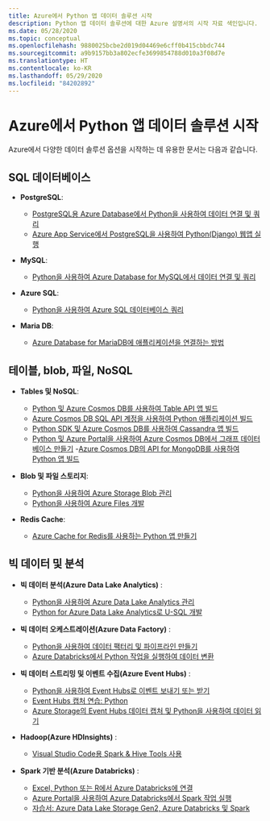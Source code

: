 ```yaml
---
title: Azure에서 Python 앱 데이터 솔루션 시작
description: Python 앱 데이터 솔루션에 대한 Azure 설명서의 시작 자료 색인입니다.
ms.date: 05/28/2020
ms.topic: conceptual
ms.openlocfilehash: 9880025bcbe2d019d04469e6cff0b415cbbdc744
ms.sourcegitcommit: a9b9157bb3a802ecfe3699854788d010a3f08d7e
ms.translationtype: HT
ms.contentlocale: ko-KR
ms.lasthandoff: 05/29/2020
ms.locfileid: "84202892"
---
```

# <a name="data-solutions-for-python-apps-on-azure"></a>Azure에서 Python 앱 데이터 솔루션 시작

Azure에서 다양한 데이터 솔루션 옵션을 시작하는 데 유용한 문서는 다음과 같습니다.

## <a name="sql-databases"></a>SQL 데이터베이스

- **PostgreSQL**:
  - [PostgreSQL용 Azure Database에서 Python을 사용하여 데이터 연결 및 쿼리](/azure/postgresql/connect-python)
  - [Azure App Service에서 PostgreSQL을 사용하여 Python(Django) 웹앱 실행](/azure/app-service/containers/tutorial-python-postgresql-app)

- **MySQL**:
  - [Python을 사용하여 Azure Database for MySQL에서 데이터 연결 및 쿼리](/azure/mysql/connect-python)

- **Azure SQL**:
  - [Python을 사용하여 Azure SQL 데이터베이스 쿼리](/azure/sql-database/sql-database-connect-query-python)

- **Maria DB**:
  - [Azure Database for MariaDB에 애플리케이션을 연결하는 방법](/azure/mariadb/howto-connection-string)

## <a name="tables-blobs-files-nosql"></a>테이블, blob, 파일, NoSQL

- **Tables 및 NoSQL**:
  - [Python 및 Azure Cosmos DB를 사용하여 Table API 앱 빌드](/azure/cosmos-db/create-table-python)
  - [Azure Cosmos DB SQL API 계정을 사용하여 Python 애플리케이션 빌드](/azure/cosmos-db/create-sql-api-python)
  - [Python SDK 및 Azure Cosmos DB를 사용하여 Cassandra 앱 빌드](/azure/cosmos-db/create-cassandra-python)
  - [Python 및 Azure Portal을 사용하여 Azure Cosmos DB에서 그래프 데이터베이스 만들기](/azure/cosmos-db/create-graph-python)
  -[Azure Cosmos DB의 API for MongoDB를 사용하여 Python 앱 빌드](/azure/cosmos-db/create-mongodb-flask)

- **Blob 및 파일 스토리지**:
  - [Python을 사용하여 Azure Storage Blob 관리](/azure/storage/blobs/storage-quickstart-blobs-python)
  - [Python을 사용하여 Azure Files 개발](/azure/storage/files/storage-python-how-to-use-file-storage)

- **Redis Cache**:
  - [Azure Cache for Redis를 사용하는 Python 앱 만들기](/azure/azure-cache-for-redis/cache-python-get-started)

## <a name="big-data-and-analytics"></a>빅 데이터 및 분석

- **빅 데이터 분석(Azure Data Lake Analytics)** :
  - [Python을 사용하여 Azure Data Lake Analytics 관리](/azure/data-lake-analytics/data-lake-analytics-manage-use-python-sdk)
  - [Python for Azure Data Lake Analytics로 U-SQL 개발](/azure/data-lake-analytics/data-lake-analytics-u-sql-develop-with-python-r-csharp-in-vscode)

- **빅 데이터 오케스트레이션(Azure Data Factory)** :
  - [Python을 사용하여 데이터 팩터리 및 파이프라인 만들기](/azure/data-factory/quickstart-create-data-factory-python)
  - [Azure Databricks에서 Python 작업을 실행하여 데이터 변환](/azure/data-factory/transform-data-databricks-python)

- **빅 데이터 스트리밍 및 이벤트 수집(Azure Event Hubs)** :
  - [Python을 사용하여 Event Hubs로 이벤트 보내기 또는 받기](/azure/event-hubs/get-started-python-send-v2)
  - [Event Hubs 캡처 연습: Python](/azure/event-hubs/event-hubs-capture-python)
  - [Azure Storage의 Event Hubs 데이터 캡처 및 Python을 사용하여 데이터 읽기](/azure/event-hubs/get-started-capture-python-v2)

- **Hadoop(Azure HDInsights)** :
  - [Visual Studio Code용 Spark & Hive Tools 사용](/azure/hdinsight/hdinsight-for-vscode)

- **Spark 기반 분석(Azure Databricks)** :
  - [Excel, Python 또는 R에서 Azure Databricks에 연결](/azure/azure-databricks/connect-databricks-excel-python-r)
  - [Azure Portal을 사용하여 Azure Databricks에서 Spark 작업 실행](/azure/azure-databricks/quickstart-create-databricks-workspace-portal)
  - [자습서: Azure Data Lake Storage Gen2, Azure Databricks 및 Spark](/azure/storage/blobs/data-lake-storage-use-databricks-spark)
